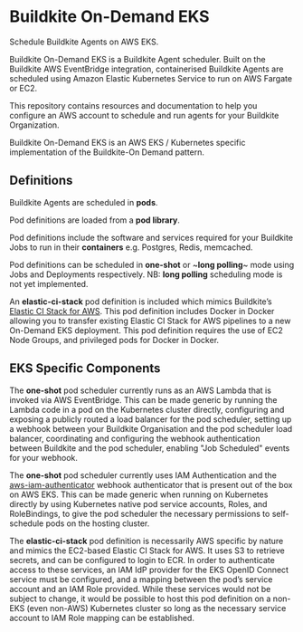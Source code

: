 # Buildkite On-Demand EKS

Schedule Buildkite Agents on AWS EKS.

Buildkite On-Demand EKS is a Buildkite Agent scheduler. Built on
the Buildkite AWS EventBridge integration, containerised Buildkite Agents are
scheduled using Amazon Elastic Kubernetes Service to run on AWS Fargate or EC2.

This repository contains resources and documentation to help you configure an
AWS account to schedule and run agents for your Buildkite Organization.

Buildkite On-Demand EKS is an AWS EKS / Kubernetes specific implementation
of the Buildkite-On Demand pattern.

## Definitions

Buildkite Agents are scheduled in **pods**.

Pod definitions are loaded from a **pod library**.

Pod definitions include the software and services required
for your Buildkite Jobs to run in their **containers** e.g.
Postgres, Redis, memcached.

Pod definitions can be scheduled in **one-shot** or
~**long polling**~ mode using Jobs and Deployments respectively.
NB: **long polling** scheduling mode is not yet implemented.

An **elastic-ci-stack** pod definition is included which mimics
Buildkite’s [Elastic CI Stack for AWS](https://github.com/buildkite/elastic-ci-stack-for-aws). This pod definition includes Docker in Docker
allowing you to transfer existing Elastic CI Stack for AWS pipelines
to a new On-Demand EKS deployment. This pod definition requires the use
of EC2 Node Groups, and privileged pods for Docker in Docker.

## EKS Specific Components

The **one-shot** pod scheduler currently runs as an AWS Lambda
that is invoked via AWS EventBridge. This can be made generic
by running the Lambda code in a pod on the Kubernetes cluster directly,
configuring and exposing a publicly routed a load balancer for the pod
scheduler, setting up a webhook between your Buildkite Organisation and
the pod scheduler load balancer, coordinating and configuring the webhook 
authentication between Buildkite and the pod scheduler, enabling
"Job Scheduled" events for your webhook.

The **one-shot** pod scheduler currently uses IAM Authentication and
the [aws-iam-authenticator](https://github.com/kubernetes-sigs/aws-iam-authenticator)
webhook authenticator that is present out of the box on AWS EKS.
This can be made generic when running on Kubernetes directly
by using Kubernetes native pod service accounts, Roles, and
RoleBindings, to give the pod scheduler the necessary permissions
to self-schedule pods on the hosting cluster.

The **elastic-ci-stack** pod definition is necessarily AWS specific
by nature and mimics the EC2-based Elastic CI Stack for AWS. It
uses S3 to retrieve secrets, and can be configured to login to ECR.
In order to authenticate access to these services, an IAM IdP provider
for the EKS OpenID Connect service must be configured, and a mapping
between the pod’s service account and an IAM Role provided.
While these services would not be subject to change, it would be
possible to host this pod definition on a non-EKS (even non-AWS)
Kubernetes cluster so long as the necessary service account to IAM Role
mapping can be established.
